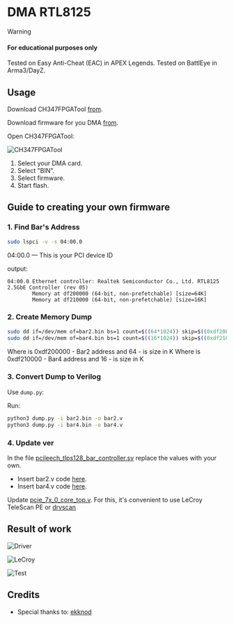 # DMA RTL8125

> [!WARNING]  
> #### For educational purposes only

Tested on Easy Anti-Cheat (EAC) in APEX Legends.
Tested on BattlEye in Arma3/DayZ.

## Usage

Download CH347FPGATool [from](https://github.com/WCHSoftGroup/ch347/releases).

Download firmware for you DMA [from](https://github.com/pa1n-dev/rtl8125_emulation/releases).

Open CH347FPGATool:

![CH347FPGATool](https://github.com/user-attachments/assets/b5361dea-7c1f-4115-acd4-739450fd3e22)

1. Select your DMA card.
2. Select "BIN".
3. Select firmware.
4. Start flash.

## Guide to creating your own firmware

### 1. Find Bar's Address

```bash
sudo lspci -v -s 04:00.0
```

04:00.0 — This is your PCI device ID

output:

```
04:00.0 Ethernet controller: Realtek Semiconductor Co., Ltd. RTL8125 2.5GbE Controller (rev 05)
        Memory at df200000 (64-bit, non-prefetchable) [size=64K]
        Memory at df210000 (64-bit, non-prefetchable) [size=16K]
```

### 2. Create Memory Dump

```bash
sudo dd if=/dev/mem of=bar2.bin bs=1 count=$((64*1024)) skip=$((0xdf200000)) iflag=skip_bytes
sudo dd if=/dev/mem of=bar4.bin bs=1 count=$((16*1024)) skip=$((0xdf210000)) iflag=skip_bytes
```

Where is 0xdf200000 - Bar2 address and 64 - is size in K
Where is 0xdf210000 - Bar4 address and 16 - is size in K

### 3. Convert Dump to Verilog

Use `dump.py`:

Run:

```bash
python3 dump.py -i bar2.bin -o bar2.v
python3 dump.py -i bar4.bin -o bar4.v
```

### 4. Update ver

In the file [pcileech_tlps128_bar_controller.sv](https://github.com/pa1n-dev/rtl8125_emulation/blob/main/src/pcileech_tlps128_bar_controller.sv) replace the values with your own.
- Insert bar2.v code [here](https://github.com/pa1n-dev/rtl8125_emulation/blob/cf3238407b379803bb9f35cfac157baa8a53898f/src/pcileech_tlps128_bar_controller.sv#L893).  
- Insert bar4.v code [here](https://github.com/pa1n-dev/rtl8125_emulation/blob/cf3238407b379803bb9f35cfac157baa8a53898f/src/pcileech_tlps128_bar_controller.sv#L5007).

Update [pcie_7x_0_core_top.v](https://github.com/pa1n-dev/rtl8125_emulation/blob/main/pcie_7x/pcie_7x_0_core_top.v).
For this, it's convenient to use LeCroy TeleScan PE or [drvscan](https://github.com/ekknod/drvscan/)

## Result of work

![Driver](https://github.com/user-attachments/assets/640a6766-e0b7-4417-a956-3445d0c913c4)

![LeCroy](https://github.com/user-attachments/assets/a198e107-cd12-44e0-bbf0-bb806e3f200b)

![Test](https://github.com/user-attachments/assets/5af644a9-3573-4c33-a526-5eb1f773eac9)

## Credits

- Special thanks to: [ekknod](https://github.com/ekknod)

